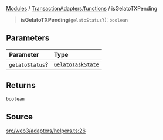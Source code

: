 [Modules](../../../README.md) / [TransactionAdapters/functions](../README.md) / isGelatoTXPending

> **isGelatoTXPending**(`gelatoStatus`?): `boolean`

## Parameters

| Parameter | Type |
| :------ | :------ |
| `gelatoStatus`? | [`GelatoTaskState`](../../GelatoAdapter/enumerations/GelatoTaskState.md) |

## Returns

`boolean`

## Source

[src/web3/adapters/helpers.ts:26](https://github.com/bgd-labs/fe-shared/blob/a524aad33ec5fce600306d3c3d02439e9803dea0/src/web3/adapters/helpers.ts#L26)
